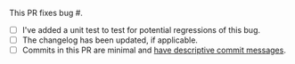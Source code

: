 This PR fixes bug #.

- [ ] I've added a unit test to test for potential regressions of this bug.
- [ ] The changelog has been updated, if applicable.
- [ ] Commits in this PR are minimal and [have descriptive commit messages](https://chris.beams.io/posts/git-commit/).
